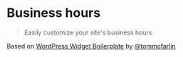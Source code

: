 # Business hours

> Easily customize your site's business hours

Based on [WordPress Widget Boilerplate](https://github.com/tommcfarlin/WordPress-Widget-Boilerplate) by [@tommcfarlin](https://github.com/tommcfarlin)
